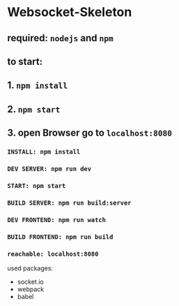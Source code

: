 # Websocket-Skeleton
## required: `nodejs` and `npm`
## to start:
## 1. `npm install`
## 2. `npm start`
## 3. open Browser go to `localhost:8080`


### `INSTALL: npm install`
### `DEV SERVER: npm run dev`
### `START: npm start`
    
### `BUILD SERVER: npm run build:server`

### `DEV FRONTEND: npm run watch`
### `BUILD FRONTEND: npm run build`

### `reachable: localhost:8080`
  
used packages:   
- socket.io
- webpack
- babel
            

